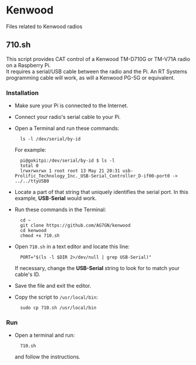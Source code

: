 # Kenwood
Files related to Kenwood radios
## 710.sh  
This script provides CAT control of a Kenwood TM-D710G or TM-V71A radio on a Raspberry Pi.  
It requires a serial/USB cable between the radio and the Pi.  An RT Systems programming cable will work, as will a Kenwood PG-5G or equivalent.  

### Installation  
- Make sure your Pi is connected to the Internet.
- Connect your radio's serial cable to your Pi.
- Open a Terminal and run these commands:

		ls -l /dev/serial/by-id
	For example:
	
		pi@gokitpi:/dev/serial/by-id $ ls -l  
		total 0
		lrwxrwxrwx 1 root root 13 May 21 20:31 usb-Prolific_Technology_Inc._USB-Serial_Controller_D-if00-port0 -> ../../ttyUSB0  
- Locate a part of that string that uniquely identifies the serial port.  In this example, __USB-Serial__ would work.
- Run these commands in the Terminal:

		cd ~
		git clone https://github.com/AG7GN/kenwood
		cd kenwood
		chmod +x 710.sh  
- Open `710.sh` in a text editor and locate this line:  

		PORT="$(ls -l $DIR 2>/dev/null | grep USB-Serial)"
    
  If necessary, change the __USB-Serial__ string to look for to match your cable's ID.  
- Save the file and exit the editor.
  
- Copy the script to `/usr/local/bin`:
  
		sudo cp 710.sh /usr/local/bin  

### Run
- Open a terminal and run:
  
		710.sh  
	and follow the instructions.  
